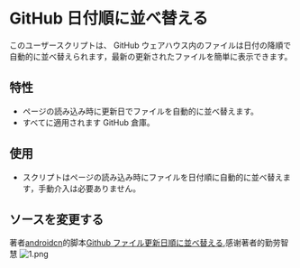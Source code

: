 # GitHub 日付順に並べ替える

このユーザースクリプトは、 GitHub ウェアハウス内のファイルは日付の降順で自動的に並べ替えられます，最新の更新されたファイルを簡単に表示できます。

## 特性

- ページの読み込み時に更新日でファイルを自動的に並べ替えます。
- すべてに適用されます GitHub 倉庫。

## 使用
- スクリプトはページの読み込み時にファイルを日付順に自動的に並べ替えます，手動介入は必要ありません。

## ソースを変更する 
著者[androidcn]( https://greasyfork.org/zh-CN/users/18158)的脚本[Github ファイル更新日順に並べ替える]( https://greasyfork.org/scripts/492514),感谢著者的勤劳智慧
![1.png](https://s2.loli.net/2024/08/26/UjuVOtcvks8FPaB.png)